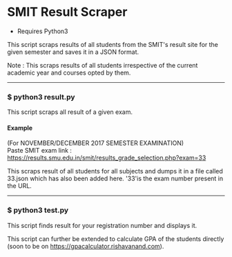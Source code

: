 # SMIT Result Scraper

* Requires Python3

This script scraps results of all students from the SMIT's result site for the given semester and saves it in a JSON format.

Note : This scraps results of all students irrespective of the current academic year and courses opted by them.

<hr>

### $ python3 result.py

This script scraps all result of a given exam.

#### Example

(For NOVEMBER/DECEMBER 2017 SEMESTER EXAMINATION)<br>
Paste SMIT exam link : https://results.smu.edu.in/smit/results_grade_selection.php?exam=33

This scraps result of all students for all subjects and dumps it in a file called 33.json which has also been added here. '33'is the exam number present in the URL.

<hr>

### $ python3 test.py

This script finds result for your registration number and displays it.

This script can further be extended to calculate GPA of the students directly (soon to be on https://gpacalculator.rishavanand.com).
